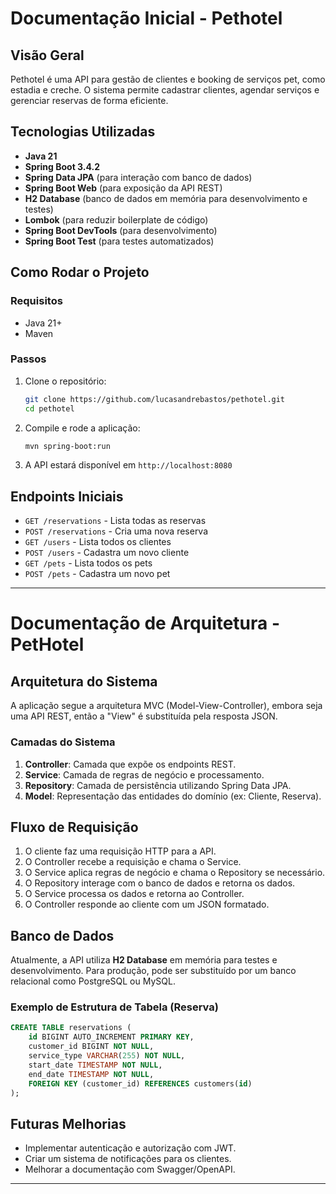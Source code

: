 # Documentação Inicial - Pethotel

## Visão Geral
Pethotel é uma API para gestão de clientes e booking de serviços pet, como estadia e creche. O sistema permite cadastrar clientes, agendar serviços e gerenciar reservas de forma eficiente.

## Tecnologias Utilizadas
- **Java 21**
- **Spring Boot 3.4.2**
- **Spring Data JPA** (para interação com banco de dados)
- **Spring Boot Web** (para exposição da API REST)
- **H2 Database** (banco de dados em memória para desenvolvimento e testes)
- **Lombok** (para reduzir boilerplate de código)
- **Spring Boot DevTools** (para desenvolvimento)
- **Spring Boot Test** (para testes automatizados)

## Como Rodar o Projeto
### Requisitos
- Java 21+
- Maven

### Passos
1. Clone o repositório:
   ```sh
   git clone https://github.com/lucasandrebastos/pethotel.git
   cd pethotel
   ```
2. Compile e rode a aplicação:
   ```sh
   mvn spring-boot:run
   ```
3. A API estará disponível em `http://localhost:8080`

## Endpoints Iniciais
- `GET /reservations` - Lista todas as reservas
- `POST /reservations` - Cria uma nova reserva
- `GET /users` - Lista todos os clientes
- `POST /users` - Cadastra um novo cliente
- `GET /pets` - Lista todos os pets
- `POST /pets` - Cadastra um novo pet

---

# Documentação de Arquitetura - PetHotel

## Arquitetura do Sistema
A aplicação segue a arquitetura MVC (Model-View-Controller), embora seja uma API REST, então a "View" é substituída pela resposta JSON.

### Camadas do Sistema
1. **Controller**: Camada que expõe os endpoints REST.
2. **Service**: Camada de regras de negócio e processamento.
3. **Repository**: Camada de persistência utilizando Spring Data JPA.
4. **Model**: Representação das entidades do domínio (ex: Cliente, Reserva).

## Fluxo de Requisição
1. O cliente faz uma requisição HTTP para a API.
2. O Controller recebe a requisição e chama o Service.
3. O Service aplica regras de negócio e chama o Repository se necessário.
4. O Repository interage com o banco de dados e retorna os dados.
5. O Service processa os dados e retorna ao Controller.
6. O Controller responde ao cliente com um JSON formatado.

## Banco de Dados
Atualmente, a API utiliza **H2 Database** em memória para testes e desenvolvimento. Para produção, pode ser substituído por um banco relacional como PostgreSQL ou MySQL.

### Exemplo de Estrutura de Tabela (Reserva)
```sql
CREATE TABLE reservations (
    id BIGINT AUTO_INCREMENT PRIMARY KEY,
    customer_id BIGINT NOT NULL,
    service_type VARCHAR(255) NOT NULL,
    start_date TIMESTAMP NOT NULL,
    end_date TIMESTAMP NOT NULL,
    FOREIGN KEY (customer_id) REFERENCES customers(id)
);
```

## Futuras Melhorias
- Implementar autenticação e autorização com JWT.
- Criar um sistema de notificações para os clientes.
- Melhorar a documentação com Swagger/OpenAPI.

---



